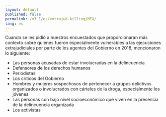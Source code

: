 ```yaml
---
layout: default
published: false
permalink: /v3_1/es/extrajud-killing/MEX/
lang: es
---
```


Cuando se les pidió a nuestros encuestados que proporcionaran más contexto sobre quiénes fueron especialmente vulnerables a las ejecuciones extrajudiciales por parte de los agentes del Gobierno en 2018, mencionaron lo siguiente:
-	Las personas acusadas de estar involucradas en la delincuencia
-	Defensores de los derechos humanos
-	Periodistas
-	Los críticos del Gobierno
-	Hombres y mujeres sospechosos de pertenecer a grupos delictivos organizados o involucrados con cárteles de la droga, especialmente los jóvenes
-	Las personas con bajo nivel socioeconómico que viven en la presencia de la delincuencia organizada
-	Los activistas

